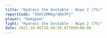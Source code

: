 ```yaml
---
title: "Hydross the Unstable - Wipe 2 (7%)"
reportCode: "3hHY2MRKgrdDkTPj"
player: "Demypom"
fight: "Hydross the Unstable - Wipe 2 (7%)"
date: 2021-10-06T18:48:50.877000+00:00
---
```

